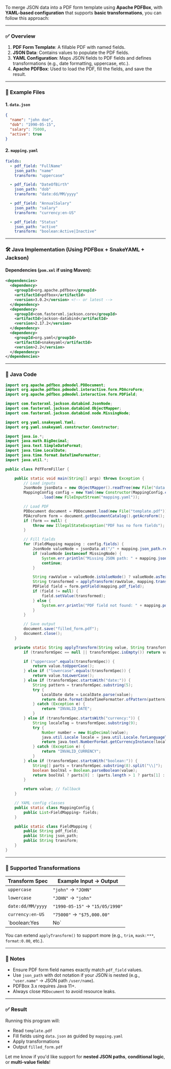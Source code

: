 To merge JSON data into a PDF form template using **Apache PDFBox**, with **YAML-based configuration** that supports **basic transformations**, you can follow this approach:

---

### ✅ Overview

1. **PDF Form Template**: A fillable PDF with named fields.
2. **JSON Data**: Contains values to populate the PDF fields.
3. **YAML Configuration**: Maps JSON fields to PDF fields and defines transformations (e.g., date formatting, uppercase, etc.).
4. **Apache PDFBox**: Used to load the PDF, fill the fields, and save the result.

---

### 📁 Example Files

#### 1. `data.json`
```json
{
  "name": "john doe",
  "dob": "1990-05-15",
  "salary": 75000,
  "active": true
}
```

#### 2. `mapping.yaml`
```yaml
fields:
  - pdf_field: "FullName"
    json_path: "name"
    transform: "uppercase"

  - pdf_field: "DateOfBirth"
    json_path: "dob"
    transform: "date:dd/MM/yyyy"

  - pdf_field: "AnnualSalary"
    json_path: "salary"
    transform: "currency:en-US"

  - pdf_field: "Status"
    json_path: "active"
    transform: "boolean:Active|Inactive"
```

---

### 🛠️ Java Implementation (Using PDFBox + SnakeYAML + Jackson)

#### Dependencies (`pom.xml` if using Maven):
```xml
<dependencies>
  <dependency>
    <groupId>org.apache.pdfbox</groupId>
    <artifactId>pdfbox</artifactId>
    <version>3.0.2</version> <!-- or latest -->
  </dependency>
  <dependency>
    <groupId>com.fasterxml.jackson.core</groupId>
    <artifactId>jackson-databind</artifactId>
    <version>2.17.2</version>
  </dependency>
  <dependency>
    <groupId>org.yaml</groupId>
    <artifactId>snakeyaml</artifactId>
    <version>2.2</version>
  </dependency>
</dependencies>
```

---

### 🔧 Java Code

```java
import org.apache.pdfbox.pdmodel.PDDocument;
import org.apache.pdfbox.pdmodel.interactive.form.PDAcroForm;
import org.apache.pdfbox.pdmodel.interactive.form.PDField;

import com.fasterxml.jackson.databind.JsonNode;
import com.fasterxml.jackson.databind.ObjectMapper;
import com.fasterxml.jackson.databind.node.MissingNode;

import org.yaml.snakeyaml.Yaml;
import org.yaml.snakeyaml.constructor.Constructor;

import java.io.*;
import java.math.BigDecimal;
import java.text.SimpleDateFormat;
import java.time.LocalDate;
import java.time.format.DateTimeFormatter;
import java.util.*;

public class PdfFormFiller {

    public static void main(String[] args) throws Exception {
        // Load inputs
        JsonNode jsonData = new ObjectMapper().readTree(new File("data.json"));
        MappingConfig config = new Yaml(new Constructor(MappingConfig.class))
                .load(new FileInputStream("mapping.yaml"));

        // Load PDF
        PDDocument document = PDDocument.load(new File("template.pdf"));
        PDAcroForm form = document.getDocumentCatalog().getAcroForm();
        if (form == null) {
            throw new IllegalStateException("PDF has no form fields");
        }

        // Fill fields
        for (FieldMapping mapping : config.fields) {
            JsonNode valueNode = jsonData.at("/" + mapping.json_path.replace(".", "/"));
            if (valueNode instanceof MissingNode) {
                System.err.println("Missing JSON path: " + mapping.json_path);
                continue;
            }

            String rawValue = valueNode.isValueNode() ? valueNode.asText() : valueNode.toString();
            String transformed = applyTransform(rawValue, mapping.transform);
            PDField field = form.getField(mapping.pdf_field);
            if (field != null) {
                field.setValue(transformed);
            } else {
                System.err.println("PDF field not found: " + mapping.pdf_field);
            }
        }

        // Save output
        document.save("filled_form.pdf");
        document.close();
    }

    private static String applyTransform(String value, String transformSpec) {
        if (transformSpec == null || transformSpec.isEmpty()) return value;

        if ("uppercase".equals(transformSpec)) {
            return value.toUpperCase();
        } else if ("lowercase".equals(transformSpec)) {
            return value.toLowerCase();
        } else if (transformSpec.startsWith("date:")) {
            String pattern = transformSpec.substring(5);
            try {
                LocalDate date = LocalDate.parse(value);
                return date.format(DateTimeFormatter.ofPattern(pattern));
            } catch (Exception e) {
                return "INVALID_DATE";
            }
        } else if (transformSpec.startsWith("currency:")) {
            String localeTag = transformSpec.substring(9);
            try {
                Number number = new BigDecimal(value);
                java.util.Locale locale = java.util.Locale.forLanguageTag(localeTag);
                return java.text.NumberFormat.getCurrencyInstance(locale).format(number);
            } catch (Exception e) {
                return "INVALID_CURRENCY";
            }
        } else if (transformSpec.startsWith("boolean:")) {
            String[] parts = transformSpec.substring(8).split("\\|");
            boolean boolVal = Boolean.parseBoolean(value);
            return boolVal ? parts[0] : (parts.length > 1 ? parts[1] : "");
        }

        return value; // fallback
    }

    // YAML config classes
    public static class MappingConfig {
        public List<FieldMapping> fields;
    }

    public static class FieldMapping {
        public String pdf_field;
        public String json_path;
        public String transform;
    }
}
```

---

### 🔄 Supported Transformations

| Transform Spec               | Example Input → Output                     |
|-----------------------------|--------------------------------------------|
| `uppercase`                 | `"john"` → `"JOHN"`                        |
| `lowercase`                 | `"JOHN"` → `"john"`                        |
| `date:dd/MM/yyyy`           | `"1990-05-15"` → `"15/05/1990"`            |
| `currency:en-US`            | `"75000"` → `"$75,000.00"`                 |
| `boolean:Yes|No`            | `"true"` → `"Yes"`, `"false"` → `"No"`     |

You can extend `applyTransform()` to support more (e.g., `trim`, `mask:***`, `format:0.00`, etc.).

---

### 📌 Notes

- Ensure PDF form field names exactly match `pdf_field` values.
- Use `json_path` with dot notation if your JSON is nested (e.g., `"user.name"` → JSON path `/user/name`).
- PDFBox 3.x requires Java 11+.
- Always close `PDDocument` to avoid resource leaks.

---

### ✅ Result

Running this program will:
- Read `template.pdf`
- Fill fields using `data.json` as guided by `mapping.yaml`
- Apply transformations
- Output `filled_form.pdf`

Let me know if you'd like support for **nested JSON paths**, **conditional logic**, or **multi-value fields**!